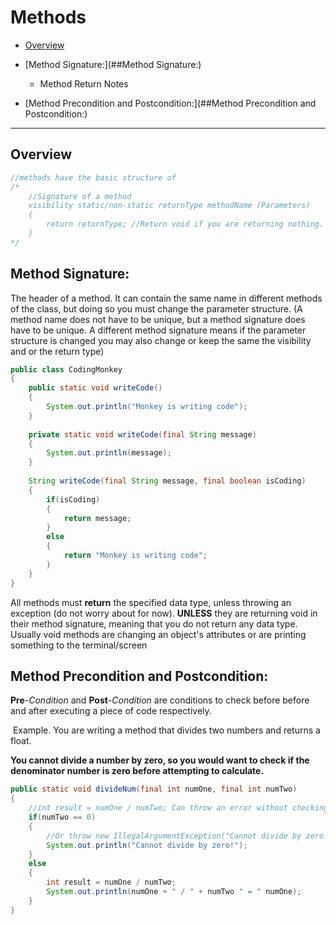 # Methods

* [Overview](##Overview)

* [Method Signature:](##Method Signature:)
  * Method Return Notes
* [Method Precondition and Postcondition:](##Method Precondition and Postcondition:)

___

## Overview

```java
//methods have the basic structure of
/*
	//Signature of a method
	visibility static/non-static returnType methodName (Parameters)
	{
		return returnType; //Return void if you are returning nothing.
	}
*/
```

## __Method Signature__: 

The header of a method. It can contain the same name in different methods of the class, but doing so you must change the parameter structure. (A method name does not have to be unique, but a method signature does have to be unique. A different method signature means if the parameter structure is changed you may also change or keep the same the visibility and or the return type)

```java
public class CodingMonkey
{
    public static void writeCode()
    {
		System.out.println("Monkey is writing code");
    }
    
    private static void writeCode(final String message)
    {
		System.out.println(message);
    }
    
    String writeCode(final String message, final boolean isCoding)
    {
        if(isCoding)
        {
            return message;
        }
        else
        {
            return "Monkey is writing code";
		}
    }
}
```

All methods must __return__ the specified data type, unless throwing an exception (do not worry about for now). __UNLESS__ they are returning void in their method signature, meaning that you do not return any data type. Usually void methods are changing an object's attributes or are printing something to the terminal/screen

## Method Precondition and Postcondition:

__Pre__-*Condition* and __Post__-*Condition* are conditions to check before before and after executing a piece of code respectively.

​	Example. You are writing a method that divides two numbers and returns a float.

__You cannot divide a number by zero, so you would want to check if the denominator number is 	zero before attempting to calculate.__

```java
public static void divideNum(final int numOne, final int numTwo)
{
    //int result = numOne / numTwo; Can throw an error without checking
    if(numTwo == 0)
    {
        //Or throw new IllegalArgumentException("Cannot divide by zero!")
		System.out.println("Cannot divide by zero!");
    }
    else
    {
        int result = numOne / numTwo; 
        System.out.println(numOne + " / " + numTwo " = " numOne);
    }
}
```

